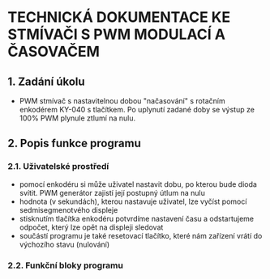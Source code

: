# TECHNICKÁ DOKUMENTACE KE STMÍVAČI S PWM MODULACÍ A ČASOVAČEM
## 1.	Zadání úkolu
*	PWM stmívač s nastavitelnou dobou "načasování" s rotačním enkodérem KY-040 s tlačítkem. 
Po uplynutí zadané doby se výstup ze 100% PWM plynule ztlumí na nulu.
## 2.	Popis funkce programu
### 2.1.	Uživatelské prostředí
*	pomocí enkodéru si může uživatel nastavit dobu, po kterou bude dioda svítit. PWM generátor zajistí její postupný útlum na nulu
*	hodnota (v sekundách), kterou nastavuje uživatel, lze vyčíst pomocí sedmisegmenotvého displeje
*	stisknutím tlačítka enkodéru potvrdíme nastavení času a odstartujeme odpočet, který lze opět na displeji sledovat
* součástí programu je také resetovací tlačítko, které nám zařízení vrátí do výchozího stavu (nulování)

### 2.2.	Funkční bloky programu
